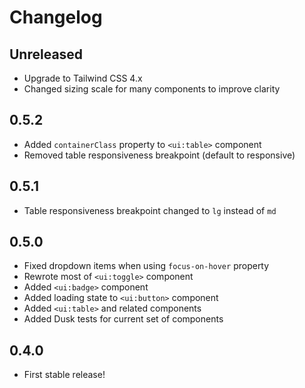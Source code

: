 # Changelog

## Unreleased

- Upgrade to Tailwind CSS 4.x
- Changed sizing scale for many components to improve clarity

## 0.5.2

- Added `containerClass` property to `<ui:table>` component
- Removed table responsiveness breakpoint (default to responsive)

## 0.5.1

- Table responsiveness breakpoint changed to `lg` instead of `md`

## 0.5.0

- Fixed dropdown items when using `focus-on-hover` property
- Rewrote most of `<ui:toggle>` component
- Added `<ui:badge>` component
- Added loading state to `<ui:button>` component
- Added `<ui:table>` and related components
- Added Dusk tests for current set of components

## 0.4.0

- First stable release!
